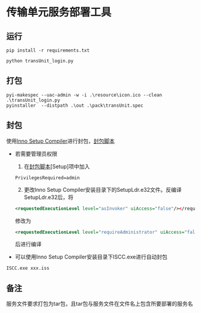 # 传输单元服务部署工具

## 运行
```
pip install -r requirements.txt
```
```
python transUnit_login.py
```
## 打包
```
pyi-makespec --uac-admin -w -i .\resource\icon.ico --clean .\transUnit_login.py
pyinstaller  --distpath .\out .\pack\transUnit.spec
```
## 封包

使用[Inno Setup Compiler](https://jrsoftware.org/isdl.php)进行封包，[封包脚本](/pack/封包.iss)

- 若需要管理员权限
 
    1. 在[封包脚本](/pack/封包.iss)[Setup]项中加入
    ```
    PrivilegesRequired=admin
    ```  

    2. 更改Inno Setup Compiler安装目录下的SetupLdr.e32文件。反编译SetupLdr.e32后，将  
    ```xml
    <requestedExecutionLevel level="asInvoker" uiAccess="false"/></requestedPrivileges>
    ```  

	修改为  

    ```xml
   	<requestedExecutionLevel level="requireAdministrator" uiAccess="false"/></requestedPrivileges>
    ```  

    后进行编译

- 可以使用Inno Setup Compiler安装目录下ISCC.exe进行自动封包
```
ISCC.exe xxx.iss
```

## 备注
服务文件要求打包为tar包，且tar包与服务文件在文件名上包含所要部署的服务名
